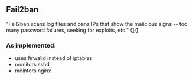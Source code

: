 ## Fail2ban
"Fail2ban scans log files and bans IPs that show the malicious signs -- too many password failures, seeking for exploits, etc." ([1])[1]

### As implemented:
* uses firwalld instead of iptables
* monitors sshd
* mointors nginx



[1]: https://www.fail2ban.org/wiki/index.php/Main_Page
